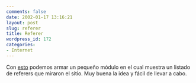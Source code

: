 ```yaml
---
comments: false
date: 2002-01-17 13:16:21
layout: post
slug: referer
title: Referer
wordpress_id: 172
categories:
- Internet
---
```


Con [esto](http://www.yaywastaken.com/referer/default.htm) podemos armar un pequeño módulo en el cual muestra un listado de referers que miraron el sitio. Muy buena la idea y fácil de llevar a cabo.




 
